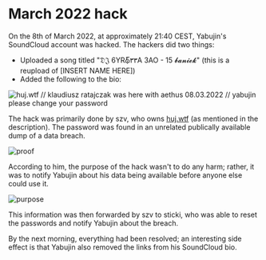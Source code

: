 # March 2022 hack

On the 8th of March 2022, at approximately 21:40 CEST, Yabujin's SoundCloud account was hacked. The hackers did two things:

- Uploaded a song titled "𝔇𝔍 6YRథ్‌٣٣A ЗАО - 15 𝓫𝓪𝓷𝓲𝓮𝓴" (this is a reupload of [INSERT NAME HERE])
- Added the following to the bio:

![huj.wtf // klaudiusz ratajczak was here with aethus 08.03.2022 // yabujin please change your password](/misc/img/2022-hack-description.png)

The hack was primarily done by szv, who owns [huj.wtf](https://huj.wtf) (as mentioned in the description). The password was found in an unrelated publically available dump of a data breach.

![proof](/misc/img/2022-hack-proof.png)

According to him, the purpose of the hack wasn't to do any harm; rather, it was to notify Yabujin about his data being available before anyone else could use it.

![purpose](/misc/img/2022-hack-int.png)

This information was then forwarded by szv to sticki, who was able to reset the passwords and notify Yabujin about the breach.

By the next morning, everything had been resolved; an interesting side effect is that Yabujin also removed the links from his SoundCloud bio.
